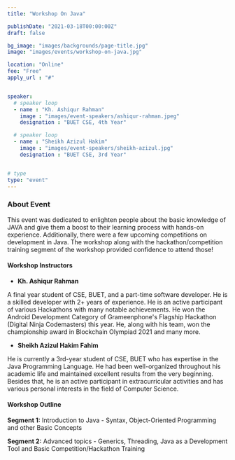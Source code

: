 ```yaml
---
title: "Workshop On Java"

publishDate: "2021-03-18T00:00:00Z"
draft: false

bg_image: "images/backgrounds/page-title.jpg"
image: "images/events/workshop-on-java.jpg"

location: "Online"
fee: "Free"
apply_url : "#"


speaker:
  # speaker loop
  - name : "Kh. Ashiqur Rahman"
    image : "images/event-speakers/ashiqur-rahman.jpeg"
    designation : "BUET CSE, 4th Year"

  # speaker loop
  - name : "Sheikh Azizul Hakim"
    image : "images/event-speakers/sheikh-azizul.jpg"
    designation : "BUET CSE, 3rd Year"


# type
type: "event"
---
```


### About Event

This event was dedicated to enlighten people about the basic knowledge of JAVA and give them a boost to their learning process with hands-on experience.
Additionally, there were a few upcoming competitions on development in Java. The workshop along with the hackathon/competition training segment of the workshop provided confidence to attend those!

#### Workshop Instructors
- **Kh. Ashiqur Rahman**

A final year student of CSE, BUET, and a part-time software developer. He is a skilled developer with 2+ years of experience. He is an active participant of various Hackathons with many notable achievements. He won the Android Development Category of Grameenphone's Flagship Hackathon (Digital Ninja Codemasters) this year. He, along with his team, won the championship award in Blockchain Olympiad 2021 and many more.

- **Sheikh Azizul Hakim Fahim**

He is currently a 3rd-year student of CSE, BUET who has expertise in the Java Programming Language. He had been well-organized throughout his academic life and maintained excellent results from the very beginning. Besides that, he is an active participant in extracurricular activities and has various personal interests in the field of Computer Science.

#### Workshop Outline

**Segment 1:**
Introduction to Java - Syntax, Object-Oriented Programming and other Basic Concepts

**Segment 2:**
Advanced topics - Generics, Threading, Java as a Development Tool and Basic Competition/Hackathon Training
